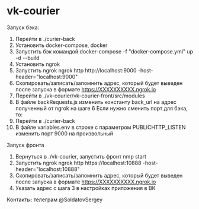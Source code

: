 # vk-courier

Запуск бэка:
1) Перейти в ./curier-back
2) Установить docker-compose, docker
3) Запустить бэк командой
   docker-compose -f "docker-compose.yml" up -d --build
4) Установить ngrok
5) Запустить ngrok
   ngrok http http://localhost:9000 -host-header="localhost:9000" 
6) Скопировать/записать/запомнить адрес, который будет выведен после запуска в формате https://XXXXXXXXXX.ngrok.io
7) Перейти в ./vk-courier/vk-courier-front/src/modules
8) В файле backRequests.js изменить константу back_url на адрес полученный от ngrok на шаге 6
Если нужно сменить порт для бэка, то:
1) Перейти в ./curier-back
2) В файле variables.env в строке с параметром PUBLICHTTP_LISTEN изменить порт 9000 на произвольный

Запуск фронта
1) Вернуться в ./vk-courier, запустить фронт 
   nmp start
2) Запустить ngrok 
   ngrok http https://localhost:10888 -host-header="localhost:10888"
3) Скопировать/записать/запомнить адрес, который будет выведен после запуска в формате https://XXXXXXXXXX.ngrok.io
4) Указать адрес с шага 3 в настройках приложения в ВК

Контакты:
телеграм @SoldatovSergey


